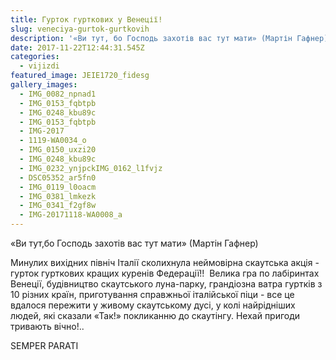 ```yaml
---
title: Гурток гурткових у Венеції!
slug: veneciya-gurtok-gurtkovih
description: '«Ви тут, бо Господь захотів вас тут мати» (Мартін Гафнер)'
date: 2017-11-22T12:44:31.545Z
categories:
  - vijizdi
featured_image: JEIE1720_fidesg
gallery_images:
  - IMG_0082_npnad1
  - IMG_0153_fqbtpb
  - IMG_0248_kbu89c
  - IMG_0153_fqbtpb
  - IMG-2017
  - 1119-WA0034_o
  - IMG_0150_uxzi20
  - IMG_0248_kbu89c
  - IMG_0232_ynjpckIMG_0162_l1fvjz
  - DSC05352_ar5fn0
  - IMG_0119_l0oacm
  - IMG_0381_lmkezk
  - IMG_0341_f2gf8w
  - IMG-20171118-WA0008_a
---
```

«Ви тут,бо Господь захотів вас тут мати» (Мартін Гафнер)

Минулих вихідних північ Італії сколихнула неймовірна скаутська акція - гурток гурткових кращих куренів Федерації!!  Велика гра по лабіринтах Венеції, будівництво скаутського луна-парку, грандіозна ватра гуртків з 10 різних країн, приготування справжньої італійської піци - все це вдалося пережити у живому скаутському дусі, у колі найрідніших людей, які сказали «Так!» покликанню до скаутінгу.
Нехай пригоди тривають вічно!..

SEMPER PARATI

